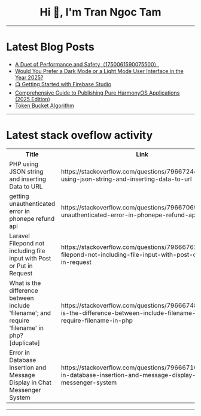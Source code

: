 <h1 align="center">Hi 👋, I'm Tran Ngoc Tam</h1>

---

# Latest Blog Posts 
<!-- BLOG-POST-LIST:START -->
- [A Duet of Performance and Safety（1750061590075500）](https://dev.to/codeqwertyuiop/a-duet-of-performance-and-safety1750061590075500-o32)
- [Would You Prefer a Dark Mode or a Light Mode User Interface in the Year 2025?](https://dev.to/dellzo_limited_707d0a005e/would-you-prefer-a-dark-mode-or-a-light-mode-user-interface-in-the-year-2025-23dp)
- [📺 Getting Started with Firebase Studio](https://dev.to/zenika/getting-started-with-firebase-studio-4150)
- [Comprehensive Guide to Publishing Pure HarmonyOS Applications &lpar;2025 Edition&rpar;](https://dev.to/moyantianwang/comprehensive-guide-to-publishing-pure-harmonyos-applications-2025-edition-dln)
- [Token Bucket Algorithm](https://dev.to/jay818/token-bucket-algorithm-1hhh)
<!-- BLOG-POST-LIST:END -->

---

# Latest stack oveflow activity
<table>
  <tr><th>Title</th><th>Link</th></tr>
  <!-- STACKOVERFLOW:START --><tr><td>PHP using JSON string and inserting Data to URL</td><td>https://stackoverflow.com/questions/79667244/php-using-json-string-and-inserting-data-to-url</td></tr><tr><td>getting unauthenticated error in phonepe refund api</td><td>https://stackoverflow.com/questions/79667069/getting-unauthenticated-error-in-phonepe-refund-api</td></tr><tr><td>Laravel Filepond not including file input with Post or Put in Request</td><td>https://stackoverflow.com/questions/79666762/laravel-filepond-not-including-file-input-with-post-or-put-in-request</td></tr><tr><td>What is the difference between include &#39;filename&#39;; and require &#39;filename&#39; in php? [duplicate]</td><td>https://stackoverflow.com/questions/79666748/what-is-the-difference-between-include-filename-and-require-filename-in-php</td></tr><tr><td>Error in Database Insertion and Message Display in Chat Messenger System</td><td>https://stackoverflow.com/questions/79666710/error-in-database-insertion-and-message-display-in-chat-messenger-system</td></tr><!-- STACKOVERFLOW:END -->
</table>

---


